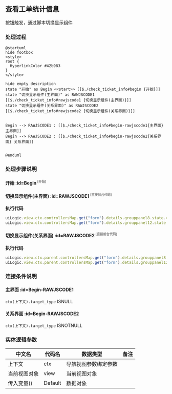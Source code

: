 ## 查看工单统计信息 <!-- {docsify-ignore-all} -->

   按钮触发，通过脚本切换显示组件

### 处理过程

```plantuml
@startuml
hide footbox
<style>
root {
  HyperlinkColor #42b983
}
</style>

hide empty description
state "开始" as Begin <<start>> [[$./check_ticket_info#begin {开始}]]
state "切换显示组件(主界面)" as RAWJSCODE1  [[$./check_ticket_info#rawjscode1 {切换显示组件(主界面)}]]
state "切换显示组件(关系界面)" as RAWJSCODE2  [[$./check_ticket_info#rawjscode2 {切换显示组件(关系界面)}]]


Begin --> RAWJSCODE1 : [[$./check_ticket_info#begin-rawjscode1{主界面} 主界面]]
Begin --> RAWJSCODE2 : [[$./check_ticket_info#begin-rawjscode2{关系界面} 关系界面]]


@enduml
```


### 处理步骤说明

#### 开始 :id=Begin<sup class="footnote-symbol"> <font color=gray size=1>[开始]</font></sup>




#### 切换显示组件(主界面) :id=RAWJSCODE1<sup class="footnote-symbol"> <font color=gray size=1>[直接前台代码]</font></sup>



<p class="panel-title"><b>执行代码</b></p>

```javascript
uiLogic.view.ctx.controllersMap.get("form").details.grouppanel8.state.visible=false;
uiLogic.view.ctx.controllersMap.get("form").details.grouppanel12.state.visible=true;
```

#### 切换显示组件(关系界面) :id=RAWJSCODE2<sup class="footnote-symbol"> <font color=gray size=1>[直接前台代码]</font></sup>



<p class="panel-title"><b>执行代码</b></p>

```javascript
uiLogic.view.ctx.parent.controllersMap.get("form").details.grouppanel8.state.visible=false;
uiLogic.view.ctx.parent.controllersMap.get("form").details.grouppanel12.state.visible=true;
```

### 连接条件说明
#### 主界面 :id=Begin-RAWJSCODE1

```ctx(上下文).target_type``` ISNULL
#### 关系界面 :id=Begin-RAWJSCODE2

```ctx(上下文).target_type``` ISNOTNULL


### 实体逻辑参数

|    中文名   |    代码名    |  数据类型      |备注 |
| --------| --------| --------  | --------   |
|上下文|ctx|导航视图参数绑定参数||
|当前视图对象|view|当前视图对象||
|传入变量(<i class="fa fa-check"/></i>)|Default|数据对象||
